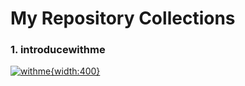 # My Repository Collections
### 1. introducewithme
[![withme](https://i.postimg.cc/PqKgCJbd/allteam.png){width:400}](https://github.com/verdantjuly/codingwithme)




